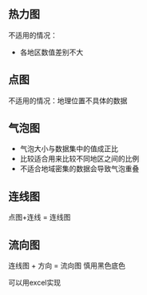 ## 热力图

不适用的情况：
- 各地区数值差别不大


## 点图

不适用的情况：地理位置不具体的数据

## 气泡图

- 气泡大小与数据集中的值成正比
- 比较适合用来比较不同地区之间的比例
- 不适合地域密集的数据会导致气泡重叠

## 连线图

点图+连线 = 连线图

## 流向图

连线图 + 方向 = 流向图
慎用黑色底色

可以用excel实现

